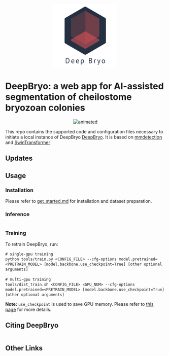 <p align="center">
<img src="resources/logo_transparent.png" alt="DeepBryo logo" width='200' height='200' >
</p>

# DeepBryo: a web app for AI-assisted segmentation of cheilostome bryozoan colonies

<p align="center">
  <img src="resources/deepbryo.gif" alt="animated" />
</p>

This repo contains the supported code and configuration files necessary to initiate a local instance of DeepBryo [DeepBryo](). It is based on [mmdetection](https://github.com/open-mmlab/mmdetection) and [SwinTransformer](https://arxiv.org/pdf/2103.14030.pdf)

## Updates

## Usage

### Installation

Please refer to [get_started.md](https://github.com/open-mmlab/mmdetection/blob/master/docs/en/get_started.md) for installation and dataset preparation.

### Inference
```

```

### Training

To retrain DeepBryo, run:
```
# single-gpu training
python tools/train.py <CONFIG_FILE> --cfg-options model.pretrained=<PRETRAIN_MODEL> [model.backbone.use_checkpoint=True] [other optional arguments]

# multi-gpu training
tools/dist_train.sh <CONFIG_FILE> <GPU_NUM> --cfg-options model.pretrained=<PRETRAIN_MODEL> [model.backbone.use_checkpoint=True] [other optional arguments] 
```


**Note:** `use_checkpoint` is used to save GPU memory. Please refer to [this page](https://pytorch.org/docs/stable/checkpoint.html) for more details.


## Citing DeepBryo
```

```

## Other Links



